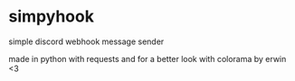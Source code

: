 # simpyhook

simple discord webhook message sender

made in python with requests and for a better look with colorama by erwin <3
